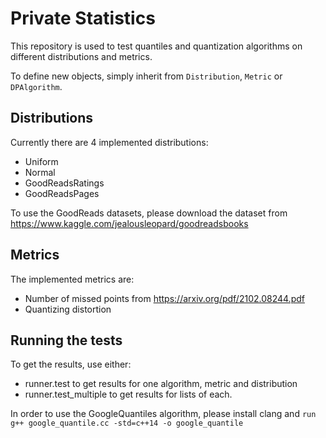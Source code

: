 # Private Statistics

This repository is used to test quantiles and quantization algorithms on different distributions and metrics.

To define new objects, simply inherit from `Distribution`, `Metric` or `DPAlgorithm`.

## Distributions
Currently there are 4 implemented distributions:
- Uniform
- Normal
- GoodReadsRatings
- GoodReadsPages

To use the GoodReads datasets, please download the dataset from https://www.kaggle.com/jealousleopard/goodreadsbooks

## Metrics
The implemented metrics are:
- Number of missed points from https://arxiv.org/pdf/2102.08244.pdf
- Quantizing distortion

## Running the tests
To get the results, use either:
- runner.test to get results for one algorithm, metric and distribution
- runner.test_multiple to get results for lists of each.

In order to use the GoogleQuantiles algorithm, please install clang and `run g++ google_quantile.cc -std=c++14 -o google_quantile`